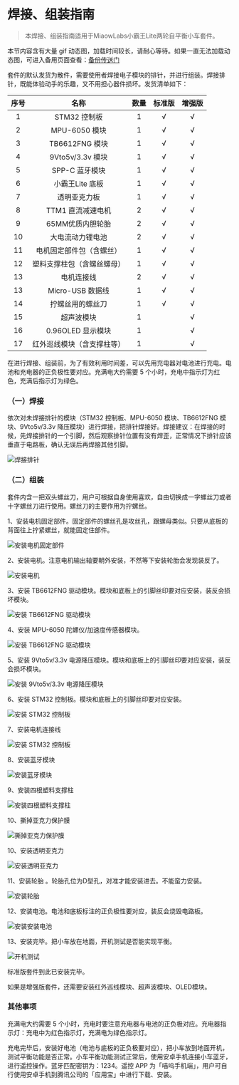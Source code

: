 # 焊接、组装指南

> 本焊接、组装指南适用于MiaowLabs小霸王Lite两轮自平衡小车套件。

本节内容含有大量 gif 动态图，加载时间较长，请耐心等待。如果一直无法加载动态图，可进入备用页面查看：[备份传送门](https://love2.io/@songyibiao/doc/design-self-balancing-robot/A09.md)

套件的默认发货为散件，需要使用者焊接电子模块的排针，并进行组装。焊接排针，既能体验动手的乐趣，又不用担心器件损坏。发货清单如下：

| 序号 | 名称 | 数量 | 标准版 | 增强版 |
| :----: | :----: | :----: | :----: | :----: |
| 1 | STM32 控制板 | 1 | √ | √ |
| 2 | MPU-6050 模块 | 1 | √ | √ |
| 3 | TB6612FNG 模块 | 1 | √ | √ |
| 4 | 9Vto5v/3.3v 模块 | 1 | √ | √ |
| 5 | SPP-C 蓝牙模块 | 1 | √ | √ |
| 6 | 小霸王Lite 底板 | 1 | √ | √ |
| 7 | 透明亚克力板 | 1 | √ | √ |
| 8 | TTM1 直流减速电机 | 2 | √ | √ |
| 9 | 65MM优质内胆轮胎 | 2 | √ | √ |
| 10 | 大电流动力锂电池 | 2 | √ | √ |
| 11 | 电机固定部件包（含螺丝） | 1 | √ | √ |
| 12 | 塑料支撑柱包（含螺丝螺母） | 1 | √ | √ |
| 13 | 电机连接线 | 2 | √ | √ |
| 13 | Micro-USB 数据线 | 1 | √ | √ |
| 14 | 拧螺丝用的螺丝刀 | 1 | √ | √ |
| 15 | 超声波模块 | 1 |  | √ |
| 16 | 0.96OLED 显示模块 | 1 |  | √ |
| 17 | 红外巡线模块（含支撑柱等） | 1 |  | √ |

在进行焊接、组装前，为了有效利用时间差，可以先用充电器对电池进行充电。电池和充电器的正负极性要对应。充满电大约需要 5 个小时，充电中指示灯为红色，充满后指示灯为绿色。

### （一）焊接

依次对未焊接排针的模块（STM32 控制板、MPU-6050 模块、TB6612FNG 模块、9Vto5v/3.3v 降压模块）进行焊接，把排针焊接好。焊接建议：在焊接的时候，先焊接排针的一个引脚，然后观察排针位置有没有焊歪，正常情况下排针应该垂直于电路板，确认无误后再焊接其他引脚。

![焊接排针](/img/焊接组装01.GIF)

### （二）组装

套件内含一把双头螺丝刀，用户可根据自身使用喜欢，自由切换成一字螺丝刀或者十字螺丝刀进行使用。螺丝刀的主要作用为拧螺丝。

1、安装电机固定部件。固定部件的螺丝孔是攻丝孔，跟螺母类似。只要从底板的背面往上拧紧螺丝，就能固定住部件。

![安装电机固定部件](/img/焊接组装02.GIF)

2、安装电机。注意电机输出轴要朝外安装，不然等下安装轮胎会发现装反了。

![安装电机](/img/焊接组装03.GIF)

3、安装 TB6612FNG 驱动模块。模块和底板上的引脚丝印要对应安装，装反会损坏模块。

![安装 TB6612FNG 驱动模块](/img/焊接组装04.GIF)

4、安装 MPU-6050 陀螺仪/加速度传感器模块。

![安装 TB6612FNG 驱动模块](/img/焊接组装05.GIF)

5、安装 9Vto5v/3.3v 电源降压模块。模块和底板上的引脚丝印要对应安装，装反会损坏模块。

![安装 9Vto5v/3.3v 电源降压模块](/img/焊接组装06.GIF)

6、安装 STM32 控制板。模块和底板上的引脚丝印要对应安装。

![安装 STM32 控制板](/img/焊接组装07.GIF)

7、安装电机连接线

![安装 STM32 控制板](/img/焊接组装08.GIF)

8、安装蓝牙模块

![安装蓝牙模块](/img/焊接组装09.GIF)

9、安装四根塑料支撑柱

![安装四根塑料支撑柱](/img/焊接组装10.GIF)

10、撕掉亚克力保护膜

![撕掉亚克力保护膜](/img/焊接组装11.GIF)

10、安装透明亚克力

![安装透明亚克力](/img/焊接组装12.GIF)

11、安装轮胎 。轮胎孔位为D型孔，对准才能安装进去。不能蛮力安装。

![安装轮胎](/img/焊接组装13.GIF)

12、安装电池。电池和底板标注的正负极性要对应，装反会烧毁电路板。

![安装安装电池](/img/焊接组装14.GIF)

13、安装完毕。把小车放在地面，开机测试是否能实现平衡。

![开机测试](/img/焊接组装15.GIF)

标准版套件到此已安装完毕。

如果是增强版套件，还需要安装红外巡线模块、超声波模块、OLED模块。

### 其他事项

充满电大约需要 5 个小时，充电时要注意充电器与电池的正负极对应。充电器指示灯：充电中为红色指示灯，充满电为绿色指示灯。

充电完毕后，安装好电池（电池与底板的正负极要对应），把小车放到地面开机，测试平衡功能是否正常。小车平衡功能测试正常后，使用安卓手机连接小车蓝牙，进行遥控操作。蓝牙匹配密钥为：1234。遥控 APP 为「喵呜手机端」，用户可自行使用安卓手机到腾讯公司的「应用宝」中进行下载、安装。




